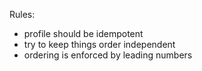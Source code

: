 Rules:
* profile should be idempotent
* try to keep things order independent
* ordering is enforced by leading numbers
